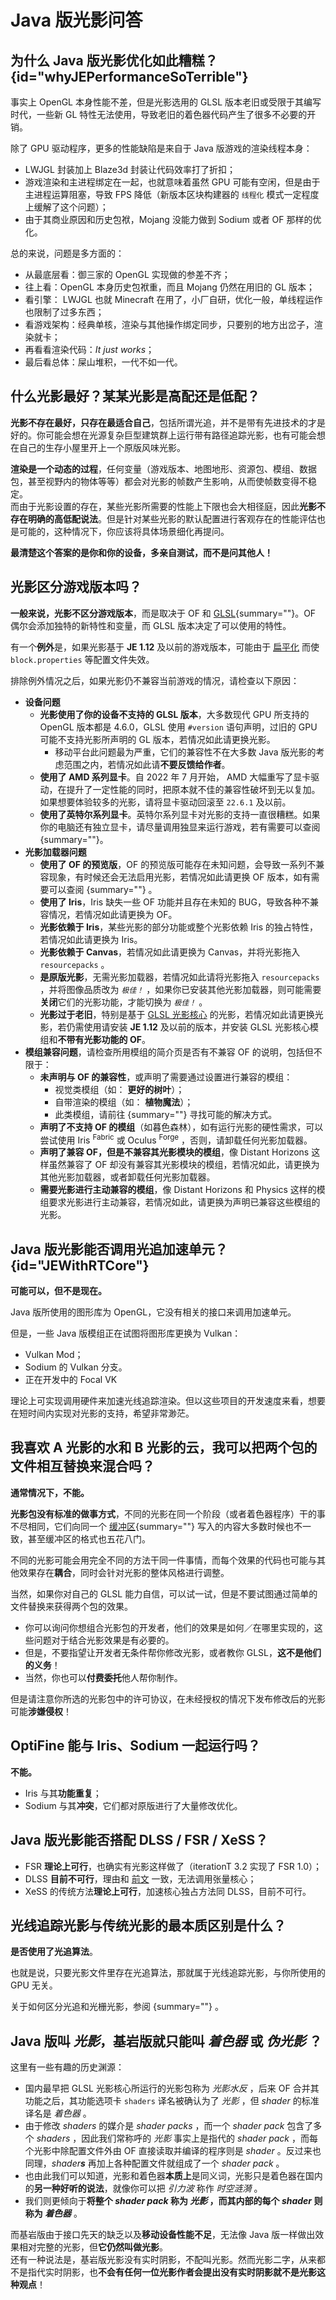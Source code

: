 # Java 版光影问答

<primary-label ref="basic"/>

<secondary-label ref="jeDoc"/>
<secondary-label ref="shaderDoc"/>

## 为什么 Java 版光影优化如此糟糕？ {id="whyJEPerformanceSoTerrible"}

事实上 OpenGL 本身性能不差，但是光影选用的 GLSL 版本老旧或受限于其编写时代，一些新 GL 特性无法使用，导致老旧的着色器代码产生了很多不必要的开销。

除了 GPU 驱动程序，更多的性能缺陷是来自于 Java 版游戏的渲染线程本身：
- LWJGL 封装加上 Blaze3d 封装让代码效率打了折扣；
- 游戏渲染和主进程绑定在一起，也就意味着虽然 GPU 可能有空闲，但是由于主进程运算阻塞，导致 FPS 降低（新版本区块构建器的 `线程化` 模式一定程度上缓解了这个问题）；
- 由于其商业原因和历史包袱，Mojang 没能力做到 Sodium 或者 <tooltip term="OF">OF</tooltip> 那样的优化。

总的来说，问题是多方面的：
- 从最底层看：御三家的 OpenGL 实现做的参差不齐；
- 往上看：OpenGL 本身历史包袱重，而且 Mojang 仍然在用旧的 GL 版本；
- 看引擎： LWJGL 也就 Minecraft 在用了，小厂自研，优化一般，单线程运作也限制了过多东西；
- 看游戏架构：经典单核，渲染与其他操作绑定同步，只要别的地方出岔子，渲染就卡；
- 再看看渲染代码：_It just works_；
- 最后看总体：屎山堆积，一代不如一代。

## 什么光影最好？某某光影是高配还是低配？

**光影不存在最好，只存在最适合自己**，包括所谓光追，并不是带有先进技术的才是好的。你可能会想在光源复杂巨型建筑群上运行带有路径追踪光影，也有可能会想在自己的生存小屋里开上一个原版风味光影。

**渲染是一个动态的过程**，任何变量（游戏版本、地图地形、资源包、模组、数据包，甚至视野内的物体等等）都会对光影的帧数产生影响，从而使帧数变得不稳定。  
而由于光影设置的存在，某些光影所需要的性能上下限也会大相径庭，因此**光影不存在明确的高低配说法**。但是针对某些光影的默认配置进行客观存在的性能评估也是可能的，这种情况下，你应该将具体场景细化再提问。

**最清楚这个答案的是你和你的设备，多亲自测试，而不是问其他人！**

## 光影区分游戏版本吗？

**一般来说，光影不区分游戏版本**，而是取决于 <tooltip term="OF">OF</tooltip> 和 [GLSL](terms.md#glsl){summary=""}。OF 偶尔会添加独特的新特性和变量，而 GLSL 版本决定了可以使用的特性。

有一个**例外**是，如果光影基于 **JE 1.12** 及以前的游戏版本，可能由于 [扁平化](resourcepackBasic.md#roughComp) 而使 `block.properties` 等配置文件失效。

排除例外情况之后，如果光影仍不兼容当前游戏的情况，请检查以下原因：

- **设备问题**
  - **光影使用了你的设备不支持的 GLSL 版本**，大多数现代 GPU 所支持的 OpenGL 版本都是 4.6.0，GLSL 使用 `#version` 语句声明，过旧的 GPU 可能不支持光影所声明的 GL 版本，若情况如此请更换光影。
    - 移动平台此问题最为严重，它们的兼容性不在大多数 Java 版光影的考虑范围之内，若情况如此请**不要反馈给作者**。
  - **使用了 AMD 系列显卡**。自 2022 年 7 月开始， AMD 大幅重写了显卡驱动，在提升了一定性能的同时，把原本就不佳的兼容性破坏到无以复加。如果想要体验较多的光影，请将显卡驱动回滚至 `22.6.1` 及以前。
  - **使用了英特尔系列显卡**。英特尔系列显卡对光影的支持一直很糟糕。如果你的电脑还有独立显卡，请尽量调用独显来运行游戏，若有需要可以查阅 [](troubleshootCommon.md){summary=""}。
- **光影加载器问题**
  - **使用了 OF 的预览版**，OF 的预览版可能存在未知问题，会导致一系列不兼容现象，有时候还会无法启用光影，若情况如此请更换 OF 版本，如有需要可以查阅 [](jeInstallShaders.md){summary=""} 。
  - **使用了 Iris**，Iris 缺失一些 OF 功能并且存在未知的 BUG，导致各种不兼容情况，若情况如此请更换为 OF。
  - **光影依赖于 Iris**，某些光影的部分功能或整个光影依赖 Iris 的独占特性，若情况如此请更换为 Iris。
  - **光影依赖于 Canvas**，若情况如此请更换为 Canvas，并将光影拖入 `resourcepacks` 。
  - **是原版光影**，无需光影加载器，若情况如此请将光影拖入 `resourcepacks` ，并将图像品质改为 _`极佳！`_ ，如果你已安装其他光影加载器，则可能需要**关闭**它们的光影功能，才能切换为 _`极佳！`_ 。
  - **光影过于老旧**，特别是基于 [GLSL 光影核心](terms.md#glslShaderCore) 的光影，若情况如此请更换光影，若仍需使用请安装 **JE 1.12** 及以前的版本，并安装 GLSL 光影核心模组和**不带有光影功能的 OF**。
- **模组兼容问题**，请检查所用模组的简介页是否有不兼容 OF 的说明，包括但不限于：
  - **未声明与 OF 的兼容性**，或声明了需要通过设置进行兼容的模组：
    - 视觉类模组（如： **更好的树叶**）；
    - 自带渲染的模组（如： **植物魔法**）；
    - 此类模组，请前往 [](modsCompatibility.md){summary=""} 寻找可能的解决方式。
  - **声明了不支持 OF 的模组**（如暮色森林），如有运行光影的硬性需求，可以尝试使用 Iris <sup>Fabric</sup> 或 Oculus <sup>Forge</sup> ，否则，请卸载任何光影加载器。
  - **声明了兼容 OF，但是不兼容其光影模块的模组**，像 Distant Horizons 这样虽然兼容了 OF 却没有兼容其光影模块的模组，若情况如此，请更换为其他光影加载器，或者卸载任何光影加载器。
  - **需要光影进行主动兼容的模组**，像 Distant Horizons 和 Physics 这样的模组要求光影进行主动兼容，若情况如此，请更换为声明已兼容这些模组的光影。

## Java 版光影能否调用光追加速单元？ {id="JEWithRTCore"}

**可能可以，但不是现在。**

Java 版所使用的图形库为 OpenGL，它没有相关的接口来调用加速单元。

但是，一些 Java 版模组正在试图将图形库更换为 Vulkan：
- Vulkan Mod；
- Sodium 的 Vulkan 分支。
- 正在开发中的 Focal VK

理论上可实现调用硬件来加速光线追踪渲染。但以这些项目的开发速度来看，想要在短时间内实现对光影的支持，希望非常渺茫。

## 我喜欢 A 光影的水和 B 光影的云，我可以把两个包的文件相互替换来混合吗？

**通常情况下，不能。**

**光影包没有标准的做事方式**，不同的光影在同一个阶段（或者着色器程序）干的事不尽相同，它们向同一个 [缓冲区](terms.md#缓冲区){summary=""} 写入的内容大多数时候也不一致，甚至缓冲区的格式也五花八门。

不同的光影可能会用完全不同的方法干同一件事情，而每个效果的代码也可能与其他效果存在**耦合**，同时会针对光影的整体风格进行调整。

当然，如果你对自己的 GLSL 能力自信，可以试一试，但是不要试图通过简单的文件替换来获得两个包的效果。
- 你可以询问你想组合光影包的开发者，他们的效果是如何／在哪里实现的，这些问题对于结合光影效果是有必要的。
- 但是，不要指望让开发者无条件帮你修改光影，或者教你 GLSL，**这不是他们的义务**！
- 当然，你也可以**付费委托**他人帮你制作。

但是请注意你所选的光影包中的许可协议，在未经授权的情况下发布修改后的光影可能**涉嫌侵权**！

## OptiFine 能与 Iris、Sodium 一起运行吗？

**不能。**
- Iris 与其**功能重复**；
- Sodium 与其**冲突**，它们都对原版进行了大量修改优化。

## Java 版光影能否搭配 DLSS / FSR / XeSS？

- FSR **理论上可行**，也确实有光影这样做了（iterationT 3.2 实现了 FSR 1.0）；
- DLSS **目前不可行**，理由和 [前文](#JEWithRTCore "Java 版光影能否调用光追加速单元？") 一致，无法调用<tooltip term="TCore">张量核心</tooltip>；
- XeSS 的传统方法**理论上可行**，加速核心独占方法同 DLSS，目前不可行。
 
## 光线追踪光影与传统光影的最本质区别是什么？

**是否使用了光追算法**。

也就是说，只要光影文件里存在光追算法，那就属于光线追踪光影，与你所使用的 GPU 无关。

关于如何区分光追和光栅光影，参阅 [](raytracingCorrection.md#RTDiffer){summary=""} 。

## Java 版叫 *光影*，基岩版就只能叫 *着色器* 或 *伪光影* ？

这里有一些有趣的历史渊源：  
- 国内最早把 GLSL 光影核心所运行的光影包称为 _光影水反_ ，后来 <tooltip term="OF">OF</tooltip> 合并其功能之后，其功能选项卡 `shaders` 译名被确认为了 _光影_ ，但 _shader_ 的标准译名是 _着色器_ 。
- 由于修改 _shaders_ 的媒介是 _shader packs_ ，而一个 _shader pack_ 包含了多个 _shaders_ ，因此我们常称呼的 _光影_ 事实上是指代的 _shader pack_ ，而每个光影中除配置文件外由 OF 直接读取并编译的程序则是 _shader_ 。反过来也同理，_shader**s**_ 再加上各种配置文件就组成了一个 _shader pack_ 。  
- 也由此我们可以知道，光影和着色器**本质上**是同义词，光影只是着色器在国内的**另一种好听的说法**，就像你可以把 _引力波_ 称作 _时空涟漪_ 。
- 我们则更倾向于**将整个 _shader pack_ 称为 _光影_ ，而其内部的每个 _shader_ 则称为 _着色器_** 。

而基岩版由于接口先天的缺乏以及**移动设备性能不足**，无法像 Java 版一样做出效果相对完整的光影，但**它仍然叫做光影**。  
还有一种说法是，基岩版光影没有实时阴影，不配叫光影。然而光影二字，从来都不是指代实时阴影，也**不会有任何一位光影作者会提出没有实时阴影就不是光影这种观点**！
